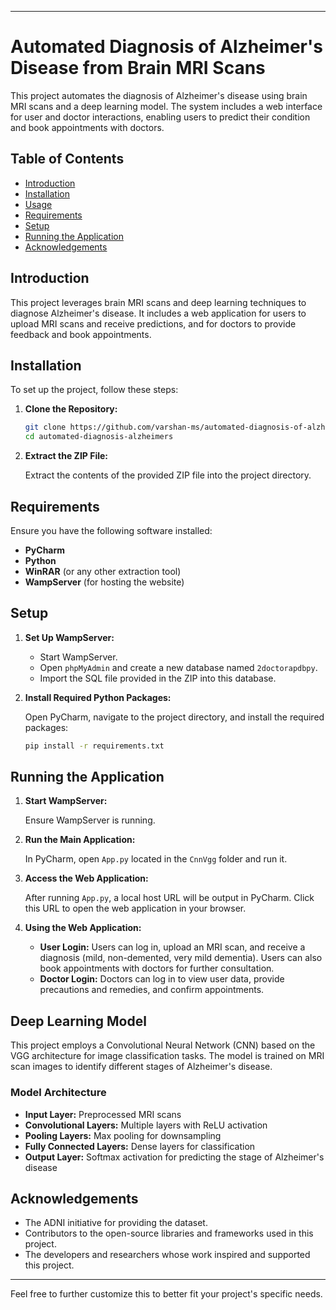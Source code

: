 
---

# Automated Diagnosis of Alzheimer's Disease from Brain MRI Scans

This project automates the diagnosis of Alzheimer's disease using brain MRI scans and a deep learning model. The system includes a web interface for user and doctor interactions, enabling users to predict their condition and book appointments with doctors.

## Table of Contents

- [Introduction](#introduction)
- [Installation](#installation)
- [Usage](#usage)
- [Requirements](#requirements)
- [Setup](#setup)
- [Running the Application](#running-the-application)
- [Acknowledgements](#acknowledgements)

## Introduction

This project leverages brain MRI scans and deep learning techniques to diagnose Alzheimer's disease. It includes a web application for users to upload MRI scans and receive predictions, and for doctors to provide feedback and book appointments.

## Installation

To set up the project, follow these steps:

1. **Clone the Repository:**

    ```bash
    git clone https://github.com/varshan-ms/automated-diagnosis-of-alzheimers-disease-from-brain-MRI-scans.git
    cd automated-diagnosis-alzheimers
    ```

2. **Extract the ZIP File:**

    Extract the contents of the provided ZIP file into the project directory.

## Requirements

Ensure you have the following software installed:

- **PyCharm**
- **Python**
- **WinRAR** (or any other extraction tool)
- **WampServer** (for hosting the website)

## Setup

1. **Set Up WampServer:**

    - Start WampServer.
    - Open `phpMyAdmin` and create a new database named `2doctorapdbpy`.
    - Import the SQL file provided in the ZIP into this database.

2. **Install Required Python Packages:**

    Open PyCharm, navigate to the project directory, and install the required packages:

    ```bash
    pip install -r requirements.txt
    ```

## Running the Application

1. **Start WampServer:**

    Ensure WampServer is running.

2. **Run the Main Application:**

    In PyCharm, open `App.py` located in the `CnnVgg` folder and run it.

3. **Access the Web Application:**

    After running `App.py`, a local host URL will be output in PyCharm. Click this URL to open the web application in your browser.

4. **Using the Web Application:**

    - **User Login:** Users can log in, upload an MRI scan, and receive a diagnosis (mild, non-demented, very mild dementia). Users can also book appointments with doctors for further consultation.
    - **Doctor Login:** Doctors can log in to view user data, provide precautions and remedies, and confirm appointments.

## Deep Learning Model

This project employs a Convolutional Neural Network (CNN) based on the VGG architecture for image classification tasks. The model is trained on MRI scan images to identify different stages of Alzheimer's disease.

### Model Architecture

- **Input Layer:** Preprocessed MRI scans
- **Convolutional Layers:** Multiple layers with ReLU activation
- **Pooling Layers:** Max pooling for downsampling
- **Fully Connected Layers:** Dense layers for classification
- **Output Layer:** Softmax activation for predicting the stage of Alzheimer's disease

## Acknowledgements

- The ADNI initiative for providing the dataset.
- Contributors to the open-source libraries and frameworks used in this project.
- The developers and researchers whose work inspired and supported this project.

---

Feel free to further customize this to better fit your project's specific needs.
